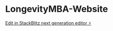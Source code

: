 # LongevityMBA-Website

[Edit in StackBlitz next generation editor ⚡️](https://stackblitz.com/~/github.com/drkaischulzewundling/LongevityMBA-Website)